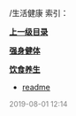 /生活健康 索引：


**[上一级目录](/index.md)**

**[强身健体](/生活健康/强身健体/index.md)**

**[饮食养生](/生活健康/饮食养生/index.md)**

- [readme](/生活健康/readme.md)


<font size=2 color='grey'> 2019-08-01 12:14 </font>